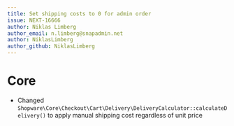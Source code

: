 ```yaml
---
title: Set shipping costs to 0 for admin order
issue: NEXT-16666
author: Niklas Limberg
author_email: n.limberg@snapadmin.net
author: NiklasLimberg
author_github: NiklasLimberg
---
```

# Core
* Changed `Shopware\Core\Checkout\Cart\Delivery\DeliveryCalculator::calculateDelivery()` to apply manual shipping cost regardless of unit price
